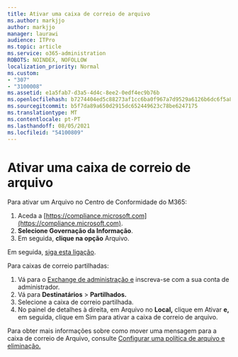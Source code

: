```yaml
---
title: Ativar uma caixa de correio de arquivo
ms.author: markjjo
author: markjjo
manager: laurawi
audience: ITPro
ms.topic: article
ms.service: o365-administration
ROBOTS: NOINDEX, NOFOLLOW
localization_priority: Normal
ms.custom:
- "307"
- "3100008"
ms.assetid: e1a5fab7-d3a5-4d4c-8ee2-0edf4ec9b76b
ms.openlocfilehash: b7274404ed5c88273af1cc6ba0f967a7d9529a6126b6dc6f5a8e9561f0b77418
ms.sourcegitcommit: b5f7da89a650d2915dc652449623c78be6247175
ms.translationtype: MT
ms.contentlocale: pt-PT
ms.lasthandoff: 08/05/2021
ms.locfileid: "54100809"
---
```

# <a name="enable-an-archive-mailbox"></a>Ativar uma caixa de correio de arquivo

Para ativar um Arquivo no Centro de Conformidade do M365:

1. Aceda a [https://compliance.microsoft.com](https://compliance.microsoft.com).
2. **Selecione Governação da Informação**.
3. Em seguida, **clique na opção** Arquivo.

Em seguida, [siga esta ligação](https://sip.compliance.microsoft.com/informationgovernance?viewid=archive).  

Para caixas de correio partilhadas:

1. Vá para o [Exchange de administração e](https://outlook.office365.com/ecp) inscreva-se com a sua conta de administrador.
2. Vá para **Destinatários**  >  **Partilhados.**
3. Selecione a caixa de correio partilhada.
4. No painel de detalhes à direita, em Arquivo no **Local,**  clique em Ativar **e,** em seguida, clique em Sim para ativar a caixa de correio de arquivo.

Para obter mais informações sobre como mover uma mensagem para a caixa de correio de Arquivo, consulte [Configurar uma política de arquivo e eliminação.](https://docs.microsoft.com//office365/securitycompliance/set-up-an-archive-and-deletion-policy-for-mailboxes)

